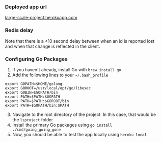 ### Deployed app url
[large-scale-project.herokuapp.com](large-scale-project.herokuapp.com)

### Redis delay
Note that there is a <10 second delay between when an id is reported lost and when that change is reflected in the client.

### Configuring Go Packages
1. If you haven't already, install Go with `brew install go`
2. Add the following lines to your `~/.bash_profile`
```
export GOPATH=$HOME/golang
export GOROOT=/usr/local/opt/go/libexec
export GOBIN=$GOPATH/bin
export PATH=$PATH:$GOPATH
export PATH=$PATH:$GOROOT/bin
export PATH=$GOPATH/bin:$PATH
```
3. Navigate to the root directory of the project. In this case, that would be the `lsproject` folder
4. Install the primary Go packages using `go install ./cmd/going_going_gone`
5. Now, you should be able to test the app locally using `heroku local`
